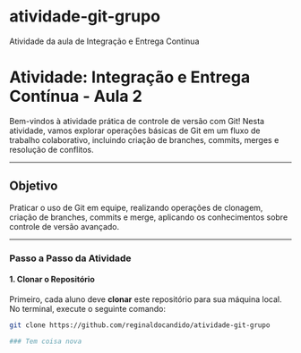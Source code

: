 # atividade-git-grupo
Atividade da aula de Integração e Entrega Continua

# Atividade: Integração e Entrega Contínua - Aula 2

Bem-vindos à atividade prática de controle de versão com Git! Nesta atividade, vamos explorar operações básicas de Git em um fluxo de trabalho colaborativo, incluindo criação de branches, commits, merges e resolução de conflitos.

---

## Objetivo
Praticar o uso de Git em equipe, realizando operações de clonagem, criação de branches, commits e merge, aplicando os conhecimentos sobre controle de versão avançado.

---

### Passo a Passo da Atividade

#### 1. Clonar o Repositório

Primeiro, cada aluno deve **clonar** este repositório para sua máquina local. No terminal, execute o seguinte comando:

```bash
git clone https://github.com/reginaldocandido/atividade-git-grupo

### Tem coisa nova

